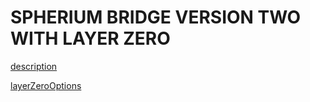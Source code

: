 # SPHERIUM BRIDGE VERSION TWO WITH LAYER ZERO

[description]("https://docs.google.com/document/d/124L2so-hH_c1w32cEpILyp4pH-Xq4v97xaJtxMpYCQU/edit?usp=sharing")

[layerZeroOptions]("https://docs.layerzero.network/contracts/options")
